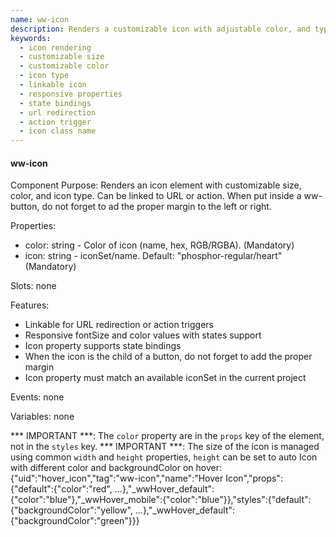 ```yaml
---
name: ww-icon
description: Renders a customizable icon with adjustable color, and type, linkable to URL/action for interactive functionality.
keywords:
  - icon rendering
  - customizable size
  - customizable color
  - icon type
  - linkable icon
  - responsive properties
  - state bindings
  - url redirection
  - action trigger
  - icon class name
---
```


#### ww-icon

Component Purpose: Renders an icon element with customizable size, color, and icon type. Can be linked to URL or action.
When put inside a ww-button, do not forget to ad the proper margin to the left or right.

Properties:
- color: string - Color of icon (name, hex, RGB/RGBA). (Mandatory)
- icon: string - iconSet/name. Default: "phosphor-regular/heart" (Mandatory)

Slots: none

Features:
- Linkable for URL redirection or action triggers
- Responsive fontSize and color values with states support
- Icon property supports state bindings
- When the icon is the child of a button, do not forget to add the proper margin
- Icon property must match an available iconSet in the current project

Events: none

Variables: none

*** IMPORTANT ***: The `color` property are in the `props` key of the element, not in the `styles` key.
*** IMPORTANT ***: The size of the icon is managed using common `width` and `height` properties, `height` can be set to auto
<example>
  Icon with different color and backgroundColor on hover:
  {"uid":"hover_icon","tag":"ww-icon","name":"Hover Icon","props":{"default":{"color":"red", ...},"_wwHover_default":{"color":"blue"},"_wwHover_mobile":{"color":"blue"}},"styles":{"default":{"backgroundColor":"yellow", ...},"_wwHover_default":{"backgroundColor":"green"}}}
</example>
